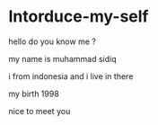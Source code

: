 # Intorduce-my-self
hello do you know me ?

my name is muhammad sidiq

i from indonesia and i live in there

my birth 1998

nice to meet you
